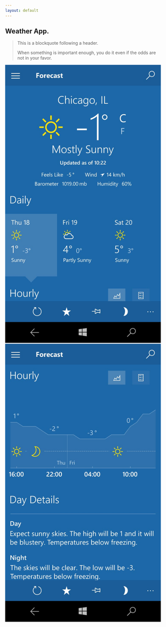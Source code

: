 ```yaml
---
layout: default
---
```





## [](#header-2)Weather App.

> This is a blockquote following a header.
>
> When something is important enough, you do it even if the odds are not in your favor.




![](https://raw.githubusercontent.com/ameybarapatre/ameybarapatre.github.io/master/ss2.jpeg)![](https://raw.githubusercontent.com/ameybarapatre/ameybarapatre.github.io/master/ss1.jpeg)






